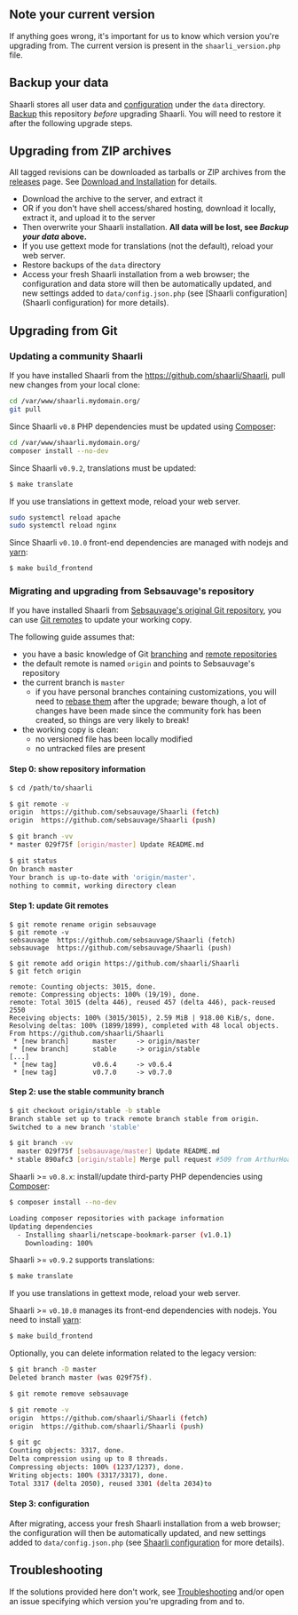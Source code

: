 ## Note your current version

If anything goes wrong, it's important for us to know which version you're upgrading from.
The current version is present in the `shaarli_version.php` file.

## Backup your data

Shaarli stores all user data and [configuration](Shaarli-configuration.md) under the `data` directory. [Backup](Backup-and-restore.md) this repository _before_ upgrading Shaarli. You will need to restore it after the following upgrade steps.


## Upgrading from ZIP archives

All tagged revisions can be downloaded as tarballs or ZIP archives from the [releases](https://github.com/shaarli/Shaarli/releases) page. See [Download and Installation](Download-and-Installation) for details.

- Download the archive to the server, and extract it
- OR if you don't have shell access/shared hosting, download it locally, extract it, and upload it to the server
- Then overwrite your Shaarli installation. **All data will be lost, see _Backup your data_ above.**
- If you use gettext mode for translations (not the default), reload your web server.
- Restore backups of the `data` directory
- Access your fresh Shaarli installation from a web browser; the configuration and data store will then be automatically updated, and new settings added to `data/config.json.php` (see [Shaarli configuration](Shaarli configuration) for more details).


## Upgrading from Git

### Updating a community Shaarli

If you have installed Shaarli from the https://github.com/shaarli/Shaarli, pull new changes from your local clone:

```bash
cd /var/www/shaarli.mydomain.org/
git pull
```

Since Shaarli `v0.8` PHP dependencies must be updated using [Composer](https://getcomposer.org/):

```bash
cd /var/www/shaarli.mydomain.org/
composer install --no-dev
```

Since Shaarli `v0.9.2`, translations must be updated:

```bash
$ make translate
```

If you use translations in gettext mode, reload your web server.
```bash
sudo systemctl reload apache
sudo systemctl reload nginx
```

Since Shaarli `v0.10.0` front-end dependencies are managed with nodejs and [yarn](https://yarnpkg.com/lang/en/docs/install/):

```bash
$ make build_frontend
``` 


### Migrating and upgrading from Sebsauvage's repository

If you have installed Shaarli from [Sebsauvage's original Git repository](https://github.com/sebsauvage/Shaarli), you can use [Git remotes](https://git-scm.com/book/en/v2/Git-Basics-Working-with-Remotes) to update your working copy.

The following guide assumes that:

- you have a basic knowledge of Git [branching](https://git-scm.com/book/en/v2/Git-Branching-Branches-in-a-Nutshell) and [remote repositories](https://git-scm.com/book/en/v2/Git-Basics-Working-with-Remotes)
- the default remote is named `origin` and points to Sebsauvage's repository
- the current branch is `master`
    - if you have personal branches containing customizations, you will need to [rebase them](https://git-scm.com/book/en/v2/Git-Branching-Rebasing) after the upgrade; beware though, a lot of changes have been made since the community fork has been created, so things are very likely to break!
- the working copy is clean:
    - no versioned file has been locally modified
    - no untracked files are present

#### Step 0: show repository information

```bash
$ cd /path/to/shaarli

$ git remote -v
origin	https://github.com/sebsauvage/Shaarli (fetch)
origin	https://github.com/sebsauvage/Shaarli (push)

$ git branch -vv
* master 029f75f [origin/master] Update README.md

$ git status
On branch master
Your branch is up-to-date with 'origin/master'.
nothing to commit, working directory clean
```

#### Step 1: update Git remotes

```
$ git remote rename origin sebsauvage
$ git remote -v
sebsauvage	https://github.com/sebsauvage/Shaarli (fetch)
sebsauvage	https://github.com/sebsauvage/Shaarli (push)

$ git remote add origin https://github.com/shaarli/Shaarli
$ git fetch origin

remote: Counting objects: 3015, done.
remote: Compressing objects: 100% (19/19), done.
remote: Total 3015 (delta 446), reused 457 (delta 446), pack-reused 2550
Receiving objects: 100% (3015/3015), 2.59 MiB | 918.00 KiB/s, done.
Resolving deltas: 100% (1899/1899), completed with 48 local objects.
From https://github.com/shaarli/Shaarli
 * [new branch]      master     -> origin/master
 * [new branch]      stable     -> origin/stable
[...]
 * [new tag]         v0.6.4     -> v0.6.4
 * [new tag]         v0.7.0     -> v0.7.0
```

#### Step 2: use the stable community branch

```bash
$ git checkout origin/stable -b stable
Branch stable set up to track remote branch stable from origin.
Switched to a new branch 'stable'

$ git branch -vv
  master 029f75f [sebsauvage/master] Update README.md
* stable 890afc3 [origin/stable] Merge pull request #509 from ArthurHoaro/v0.6.5
```

Shaarli >= `v0.8.x`: install/update third-party PHP dependencies using [Composer](https://getcomposer.org/):

```bash
$ composer install --no-dev

Loading composer repositories with package information
Updating dependencies
  - Installing shaarli/netscape-bookmark-parser (v1.0.1)
    Downloading: 100%
```

Shaarli >= `v0.9.2` supports translations:

```bash
$ make translate
```

If you use translations in gettext mode, reload your web server.

Shaarli >= `v0.10.0` manages its front-end dependencies with nodejs. You need to install 
[yarn](https://yarnpkg.com/lang/en/docs/install/):

```bash
$ make build_frontend
``` 

Optionally, you can delete information related to the legacy version:

```bash
$ git branch -D master
Deleted branch master (was 029f75f).

$ git remote remove sebsauvage

$ git remote -v
origin	https://github.com/shaarli/Shaarli (fetch)
origin	https://github.com/shaarli/Shaarli (push)

$ git gc
Counting objects: 3317, done.
Delta compression using up to 8 threads.
Compressing objects: 100% (1237/1237), done.
Writing objects: 100% (3317/3317), done.
Total 3317 (delta 2050), reused 3301 (delta 2034)to
```

#### Step 3: configuration

After migrating, access your fresh Shaarli installation from a web browser; the
configuration will then be automatically updated, and new settings added to
`data/config.json.php` (see [Shaarli configuration](Shaarli-configuration) for more
details).

## Troubleshooting

If the solutions provided here don't work, see [Troubleshooting](Troubleshooting.md) and/or open an issue specifying which version you're upgrading from and to.

